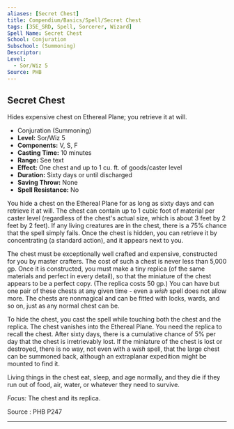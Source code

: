 ```yaml
---
aliases: [Secret Chest]
title: Compendium/Basics/Spell/Secret Chest
tags: [35E_SRD, Spell, Sorcerer, Wizard]
Spell Name: Secret Chest
School: Conjuration
Subschool: (Summoning)
Descriptor: 
Level:
  - Sor/Wiz 5
Source: PHB
---
```



## Secret Chest

Hides expensive chest on Ethereal Plane; you retrieve it at will.

*   Conjuration (Summoning)
*   **Level:** Sor/Wiz 5
*   **Components:** V, S, F
*   **Casting Time:** 10 minutes
*   **Range:** See text
*   **Effect:** One chest and up to 1 cu. ft. of goods/caster level
*   **Duration:** Sixty days or until discharged
*   **Saving Throw:** None
*   **Spell Resistance:** No

<p>You hide a chest on the Ethereal Plane for as long as sixty days and can retrieve it at will. The chest can contain up to 1 cubic foot of material per caster level (regardless of the chest's actual size, which is about 3 feet by 2 feet by 2 feet). If any living creatures are in the chest, there is a 75% chance that the spell simply fails. Once the chest is hidden, you can retrieve it by concentrating (a standard action), and it appears next to you.</p><p>The chest must be exceptionally well crafted and expensive, constructed for you by master crafters. The cost of such a chest is never less than 5,000 gp. Once it is constructed, you must make a tiny replica (of the same materials and perfect in every detail), so that the miniature of the chest appears to be a perfect copy. (The replica costs 50 gp.) You can have but one pair of these chests at any given time - even a <i>wish</i> spell does not allow more. The chests are nonmagical and can be fitted with locks, wards, and so on, just as any normal chest can be.</p><p>To hide the chest, you cast the spell while touching both the chest and the replica. The chest vanishes into the Ethereal Plane. You need the replica to recall the chest. After sixty days, there is a cumulative chance of 5% per day that the chest is irretrievably lost. If the miniature of the chest is lost or destroyed, there is no way, not even with a <i>wish</i> spell, that the large chest can be summoned back, although an extraplanar expedition might be mounted to find it.</p><p>Living things in the chest eat, sleep, and age normally, and they die if they run out of food, air, water, or whatever they need to survive.</p><p><i>Focus:</i> The chest and its replica.</p>

Source : PHB P247

---
